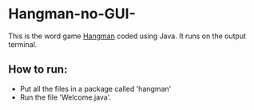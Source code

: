 # Hangman-no-GUI-

This is the word game [Hangman](https://en.wikipedia.org/wiki/Hangman_(game)) coded using Java. It runs on the output terminal.

## How to run:

- Put all the files in a package called 'hangman'
- Run the file 'Welcome.java'.
